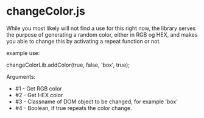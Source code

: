 # changeColor.js

While you most likely will not find a use for this right now, the library serves the purpose
of generating a random color, either in RGB og HEX, and makes you able to change this by
activating a repeat function or not.

example use:

changeColorLib.addColor(true, false, 'box', true);

Arguments:
<ul>
  <li>#1 - Get RGB color</li>
  <li>#2 - Get HEX color</li>
	<li>#3 - Classname of DOM object to be changed, for example 'box'</li>
	<li>#4 - Boolean, if true repeats the color change.</li>
</ul>
